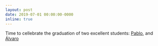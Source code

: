 ```yaml
---
layout: post
date: 2019-07-01 00:00:00-0000
inline: true
---
```


Time to cellebrate the graduation of two excellent students:
[Pablo](https://pablololo12.github.io/),
and [Álvaro](https://www.linkedin.com/in/álvaro-gómez-muñoz-68b700146)
